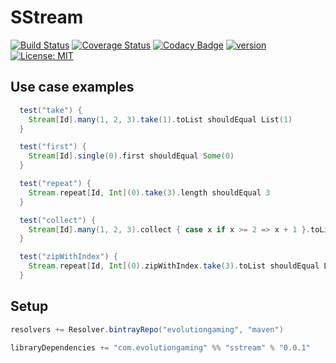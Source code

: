 # SStream
[![Build Status](https://github.com/evolution-gaming/sstream/workflows/CI/badge.svg)](https://github.com/evolution-gaming/sstream/actions?query=workflow%3ACI)
[![Coverage Status](https://coveralls.io/repos/evolution-gaming/sstream/badge.svg)](https://coveralls.io/r/evolution-gaming/sstream)
[![Codacy Badge](https://api.codacy.com/project/badge/Grade/19db076d4ff64a78b865a17354144e9a)](https://www.codacy.com/app/evolution-gaming/sstream?utm_source=github.com&amp;utm_medium=referral&amp;utm_content=evolution-gaming/sstream&amp;utm_campaign=Badge_Grade)
[![version](https://api.bintray.com/packages/evolutiongaming/maven/sstream/images/download.svg) ](https://bintray.com/evolutiongaming/maven/sstream/_latestVersion)
[![License: MIT](https://img.shields.io/badge/License-MIT-yellowgreen.svg)](https://opensource.org/licenses/MIT)

## Use case examples

```scala
  test("take") {
    Stream[Id].many(1, 2, 3).take(1).toList shouldEqual List(1)
  }

  test("first") {
    Stream[Id].single(0).first shouldEqual Some(0)
  }

  test("repeat") {
    Stream.repeat[Id, Int](0).take(3).length shouldEqual 3
  }

  test("collect") {
    Stream[Id].many(1, 2, 3).collect { case x if x >= 2 => x + 1 }.toList shouldEqual List(3, 4)
  }

  test("zipWithIndex") {
    Stream.repeat[Id, Int](0).zipWithIndex.take(3).toList shouldEqual List((0, 0), (0, 1), (0, 2))
  }
```

## Setup

```scala
resolvers += Resolver.bintrayRepo("evolutiongaming", "maven")

libraryDependencies += "com.evolutiongaming" %% "sstream" % "0.0.1"
```